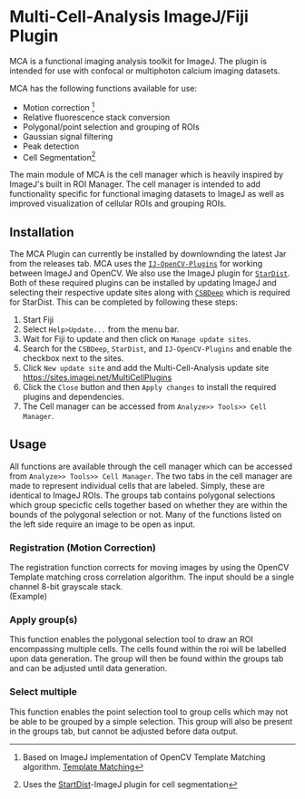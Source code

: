 # Multi-Cell-Analysis ImageJ/Fiji Plugin
<p>MCA is a functional imaging analysis toolkit for ImageJ. The plugin is intended for use with confocal or multiphoton calcium imaging datasets.</p>

MCA has the following functions available for use:  
- Motion correction [^1]
- Relative fluorescence stack conversion
- Polygonal/point selection and grouping of ROIs
- Gaussian signal filtering
- Peak detection
- Cell Segmentation[^2]  
  
The main module of MCA is the cell manager which is heavily inspired by ImageJ's built in ROI Manager. The cell manager is intended to add functionality specific for functional imaging datasets to ImageJ as well as improved visualization of cellular ROIs and grouping ROIs. 


## Installation  
The MCA Plugin can currently be installed by downlownding the latest Jar from the releases tab. MCA uses the [`IJ-OpenCV-Plugins`](https://github.com/joheras/IJ-OpenCV) for working between ImageJ and OpenCV. We also use the ImageJ plugin for [`StarDist`](https://sites.imagej.net/StarDist/). Both of these required plugins can be installed by updating ImageJ and selecting their respective update sites along with [`CSBDeep`](https://sites.imagej.net/CSBDeep/) which is required for StarDist. This can be completed by following these steps:  
1. Start Fiji
2. Select `Help>Update...` from the menu bar.
3. Wait for Fiji to update and then click on `Manage update sites`.
4. Search for the `CSBDeep`, `StarDist`, and `IJ-OpenCV-Plugins` and enable the checkbox next to the sites.
5. Click `New update site` and add the Multi-Cell-Analysis update site https://sites.imagej.net/MultiCellPlugins
6. Click the `Close` button and then `Apply changes` to install the required plugins and dependencies.
7. The Cell manager can be accessed from `Analyze>> Tools>> Cell Manager`.  
   
[^1]: Based on ImageJ implementation of  OpenCV Template Matching algorithm. [Template Matching](https://sites.google.com/site/qingzongtseng/template-matching-ij-plugin)
[^2]: Uses the [StartDist](https://github.com/stardist/stardist-imagej)-ImageJ plugin for cell segmentation  

## Usage
All functions are available through the cell manager which can be accessed from `Analyze>> Tools>> Cell Manager`. The two tabs in the cell manager are made to represent individual cells that are labeled. Simply, these are identical to ImageJ ROIs. The groups tab contains polygonal selections which group specicfic cells together based on whether they are within the bounds of the polygonal selection or not. Many of the functions listed on the left side require an image to be open as input.
  
### Registration (Motion Correction)
The registration function corrects for moving images by using the OpenCV Template matching cross correlation algorithm. The input should be a single channel 8-bit grayscale stack.  
(Example)  

### Apply group(s)
This function enables the polygonal selection tool to draw an ROI encompassing multiple cells. The cells found within the roi will be labelled upon data generation. The group will then be found within the groups tab and can be adjusted until data generation.  
  
### Select multiple
This function enables the point selection tool to group cells which may not be able to be grouped by a simple selection. This group will also be present in the groups tab, but cannot be adjusted before data output.  
  
